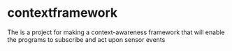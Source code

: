 contextframework
================

The is a project for making a context-awareness framework that will enable the programs to subscribe and act upon sensor events 
